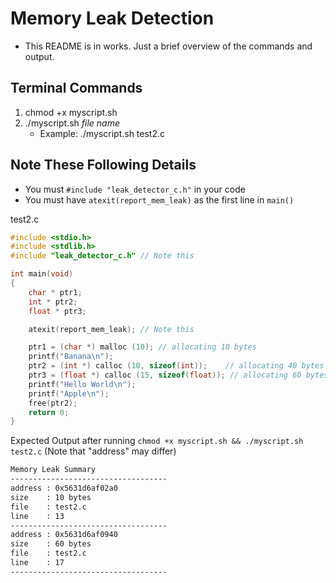 # Memory Leak Detection
- This README is in works. Just a brief overview of the commands and output.

## Terminal Commands
1. chmod +x myscript.sh
2. ./myscript.sh *file name*
   - Example: ./myscript.sh test2.c

## Note These Following Details
- You must `#include "leak_detector_c.h"` in your code
- You must have `atexit(report_mem_leak)` as the first line in `main()`

test2.c
```c
#include <stdio.h>
#include <stdlib.h>
#include "leak_detector_c.h" // Note this

int main(void)
{
    char * ptr1; 
    int * ptr2; 
    float * ptr3;

    atexit(report_mem_leak); // Note this

    ptr1 = (char *) malloc (10); // allocating 10 bytes        
    printf("Banana\n");
    ptr2 = (int *) calloc (10, sizeof(int)); 	// allocating 40 bytes 
    ptr3 = (float *) calloc (15, sizeof(float)); // allocating 60 bytes
    printf("Hello World\n");
    printf("Apple\n");
    free(ptr2);
    return 0;
}
```

Expected Output after running `chmod +x myscript.sh && ./myscript.sh test2.c` (Note that "address" may differ)
```txt
Memory Leak Summary
-----------------------------------
address : 0x5631d6af02a0
size    : 10 bytes
file    : test2.c
line    : 13
-----------------------------------
address : 0x5631d6af0940
size    : 60 bytes
file    : test2.c
line    : 17
-----------------------------------
```

